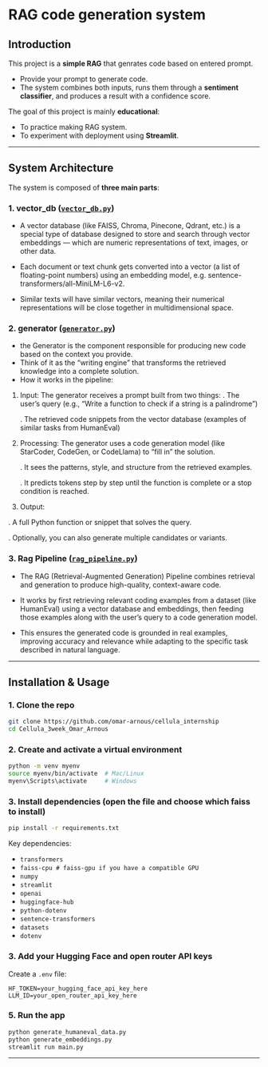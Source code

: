 # RAG code generation system

## Introduction

This project is a **simple RAG** that genrates code based on entered prompt.

- Provide your prompt to generate code.
- The system combines both inputs, runs them through a **sentiment classifier**, and produces a result with a confidence score.

The goal of this project is mainly **educational**:

- To practice making RAG system.
- To experiment with deployment using **Streamlit**.

---

## System Architecture

The system is composed of **three main parts**:

### 1. vector_db ([`vector_db.py`](./src/vector_db.py))

- A vector database (like FAISS, Chroma, Pinecone, Qdrant, etc.) is a special type of database designed to store and search through vector embeddings — which are numeric representations of text, images, or other data.

- Each document or text chunk gets converted into a vector (a list of floating-point numbers) using an embedding model, e.g. sentence-transformers/all-MiniLM-L6-v2.

- Similar texts will have similar vectors, meaning their numerical representations will be close together in multidimensional space.

### 2. generator ([`generator.py`](./src/generator.py))

- the Generator is the component responsible for producing new code based on the context you provide.
- Think of it as the “writing engine” that transforms the retrieved knowledge into a complete solution.
- How it works in the pipeline:

1. Input:
   The generator receives a prompt built from two things:
   . The user’s query (e.g., “Write a function to check if a string is a palindrome”)

   . The retrieved code snippets from the vector database (examples of similar tasks from HumanEval)

2. Processing:
   The generator uses a code generation model (like StarCoder, CodeGen, or CodeLlama) to “fill in” the solution.

   . It sees the patterns, style, and structure from the retrieved examples.

   . It predicts tokens step by step until the function is complete or a stop condition is reached.

3. Output:

. A full Python function or snippet that solves the query.

. Optionally, you can also generate multiple candidates or variants.

### 3. Rag Pipeline ([`rag_pipeline.py`](./src/rag_pipeline.py))

- The RAG (Retrieval-Augmented Generation) Pipeline combines retrieval and generation to produce high-quality, context-aware code.

- It works by first retrieving relevant coding examples from a dataset (like HumanEval) using a vector database and embeddings, then feeding those examples along with the user’s query to a code generation model.

- This ensures the generated code is grounded in real examples, improving accuracy and relevance while adapting to the specific task described in natural language.

---

## Installation & Usage

### 1. Clone the repo

```bash
git clone https://github.com/omar-arnous/cellula_internship
cd Cellula_3week_Omar_Arnous
```

### 2. Create and activate a virtual environment

```bash
python -m venv myenv
source myenv/bin/activate  # Mac/Linux
myenv\Scripts\activate     # Windows
```

### 3. Install dependencies (open the file and choose which faiss to install)

```bash
pip install -r requirements.txt
```

Key dependencies:

- `transformers`
- `faiss-cpu # faiss-gpu if you have a compatible GPU`
- `numpy`
- `streamlit`
- `openai`
- `huggingface-hub`
- `python-dotenv`
- `sentence-transformers`
- `datasets`
- `dotenv`

### 3. Add your Hugging Face and open router API keys

Create a `.env` file:

```
HF_TOKEN=your_hugging_face_api_key_here
LLM_ID=your_open_router_api_key_here
```

### 5. Run the app

```bash
python generate_humaneval_data.py
python generate_embeddings.py
streamlit run main.py
```

---
